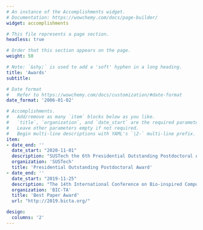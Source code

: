 ```yaml
---
# An instance of the Accomplishments widget.
# Documentation: https://wowchemy.com/docs/page-builder/
widget: accomplishments

# This file represents a page section.
headless: true

# Order that this section appears on the page.
weight: 50

# Note: `&shy;` is used to add a 'soft' hyphen in a long heading.
title: 'Awards'
subtitle:

# Date format
#   Refer to https://wowchemy.com/docs/customization/#date-format
date_format: '2006-01-02'

# Accomplishments.
#   Add/remove as many `item` blocks below as you like.
#   `title`, `organization`, and `date_start` are the required parameters.
#   Leave other parameters empty if not required.
#   Begin multi-line descriptions with YAML's `|2-` multi-line prefix.
item:
- date_end: ''
  date_start: "2020-11-01"
  description: "SUSTech the 6th Presidential Outstanding Postdoctoral Award"
  organization: 'SUSTech'
  title: 'Presidential Outstanding Postdoctoral Award'
- date_end: ''
  date_start: "2019-11-25"
  description: "The 14th International Conference on Bio-inspired Computing: Theories and Applications (BIC-TA 2019) Best Paper Award"
  organization: 'BIC-TA'
  title: 'Best Paper Award'
  url: "http://2019.bicta.org/"

design:
  columns: '2' 
---
```

